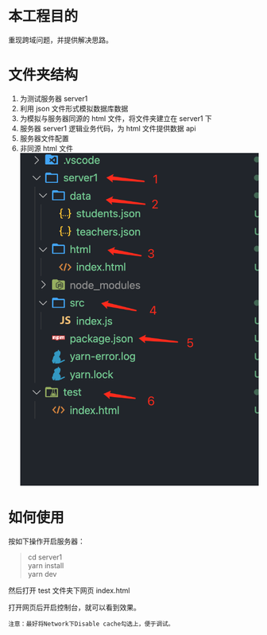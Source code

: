 # 本工程目的

重现跨域问题，并提供解决思路。

# 文件夹结构

1. 为测试服务器 server1
2. 利用 json 文件形式模拟数据库数据
3. 为模拟与服务器同源的 html 文件，将文件夹建立在 server1 下
4. 服务器 server1 逻辑业务代码，为 html 文件提供数据 api
5. 服务器文件配置
6. 非同源 html 文件
   ![结构图片](./other/structure.png)

# 如何使用

按如下操作开启服务器：

> cd server1<br>
> yarn install<br>
> yarn dev

然后打开 test 文件夹下网页 index.html

打开网页后开启控制台，就可以看到效果。

`注意：最好将Network下Disable cache勾选上，便于调试。`
